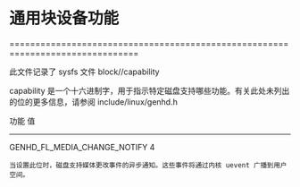# 通用块设备功能

===============================================================================

此文件记录了 sysfs 文件 block/<disk>/capability

capability 是一个十六进制字，用于指示特定磁盘支持哪些功能。有关此处未列出的位的更多信息，请参阅 include/linux/genhd.h

功能				值

-------------------------------------------------------------------------------

GENHD_FL_MEDIA_CHANGE_NOTIFY		4

	当设置此位时，磁盘支持媒体更改事件的异步通知。这些事件将通过内核 uevent 广播到用户空间。